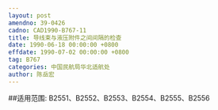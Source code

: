 ```yaml
---
layout: post
amendno: 39-0426
cadno: CAD1990-B767-11
title: 导线束与液压附件之间间隔的检查
date: 1990-06-18 00:00:00 +0800
effdate: 1990-07-02 00:00:00 +0800
tag: B767
categories: 中国民航局华北适航处
author: 陈岳宏
---
```


##适用范围:
B2551、B2552、B2553、B2554、B2555、B2556

